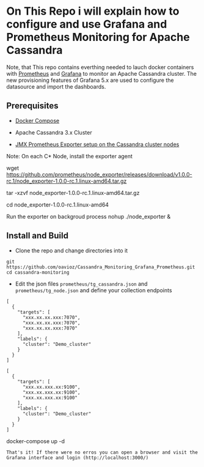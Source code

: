 # On This Repo i will explain how to configure and use Grafana and Prometheus Monitoring for Apache Cassandra
Note, that This repo contains everthing needed to lauch docker containers with [Prometheus](https://prometheus.io/) and [Grafana](https:/grafana.com/) to monitor an Apache Cassandra cluster.
The new provisioning features of Grafana 5.x are used to configure the datasource and import the dashboards.

## Prerequisites
* [Docker Compose](https://docs.docker.com/compose/install/#install-compose)
* Apache Cassandra 3.x Cluster

* [JMX Prometheus Exporter setup on the Cassandra cluster nodes](https://www.robustperception.io/monitoring-cassandra-with-prometheus/)

Note: On each C* Node,  install the exporter agent

wget https://github.com/prometheus/node_exporter/releases/download/v1.0.0-rc.1/node_exporter-1.0.0-rc.1.linux-amd64.tar.gz

tar -xzvf node_exporter-1.0.0-rc.1.linux-amd64.tar.gz

cd node_exporter-1.0.0-rc.1.linux-amd64

Run the exporter on backgroud process
nohup ./node_exporter &


## Install and Build
* Clone the repo and change directories into it
```
git https://github.com/oavioz/Cassandra_Monitoring_Grafana_Prometheus.git
cd cassandra-monitoring

```
* Edit the json files `prometheus/tg_cassandra.json` and `prometheus/tg_node.json` and define your collection endpoints
```
[
  {
    "targets": [ 
      "xxx.xx.xx.xxx:7070", 
      "xxx.xx.xx.xxx:7070", 
      "xxx.xx.xx.xxx:7070"
    ],
    "labels": {
      "cluster": "Demo_cluster"
    }
  }
]
```
```
[
  {
    "targets": [ 
      "xxx.xx.xxx.xx:9100", 
      "xxx.xx.xxx.xx:9100", 
      "xxx.xx.xxx.xx:9100"
    ],
    "labels": {
      "cluster": "Demo_cluster"
    }
  }
]
```

docker-compose up -d
```
That's it! If there were no erros you can open a browser and visit the Grafana interface and login (http://localhost:3000/)
